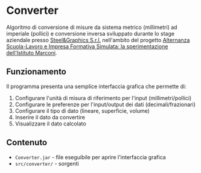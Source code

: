 # Converter
Algoritmo di conversione di misure da sistema metrico (millimetri) ad imperiale (pollici) e conversione inversa sviluppato durante lo
stage aziendale presso [Steel&Graphics S.r.l.](https://steel-graphics.com/) nell'ambito del progetto [Alternanza Scuola-Lavoro e Impresa
Formativa Simulata: la sperimentazione dell'Istituto Marconi](https://www.bit.ly/2TZwVJ0).

## Funzionamento
Il programma presenta una semplice interfaccia grafica che permette di:
1.	Configurare l'unità di misura di riferimento per l'input (millimetri/pollici)
2.	Configurare le preferenze per l'input/output dei dati (decimali/frazionari)
3.	Configurare il tipo di dato (lineare, superficie, volume)
4.	Inserire il dato da convertire
5.	Visualizzare il dato calcolato

## Contenuto
- `Converter.jar` - file eseguibile per aprire l'interfaccia grafica
- `src/converter/` - sorgenti
